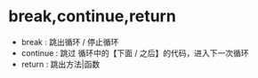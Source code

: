 # break,continue,return
- break : 跳出循环 / 停止循环
- continue : 跳过 循环中的【下面 / 之后】的代码，进入下一次循环
- return : 跳出方法|函数